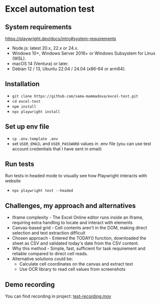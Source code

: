 #  Excel automation test


## System requirements
https://playwright.dev/docs/intro#system-requirements
- Node.js: latest 20.x, 22.x or 24.x.
- Windows 10+, Windows Server 2016+ or Windows Subsystem for Linux (WSL).
- macOS 14 (Ventura) or later.
- Debian 12 / 13, Ubuntu 22.04 / 24.04 (x86-64 or arm64).

## Installation
- `git clone https://github.com/sama-mammadova/excel-test.git`
- `cd excel-test`
- `npm install`
- `npx playwright install`

## Set up env file
- `cp .env.template .env`  
- set `USER_EMAIL` and `USER_PASSWORD` values in .env file (you can use test account credentials that I have sent in email)

## Run tests 
Run tests in headed mode to visually see how Playwright interacts with website
- `npx playwright test --headed`

## Challenges, my approach and alternatives
- Iframe complexity - The Excel Online editor runs inside an iframe, requiring extra handling to locate and interact with elements
- Canvas-based grid - Cell contents aren't in the DOM, making direct selection and text extraction difficult
- Chosen approach - Entered the TODAY() function, downloaded the sheet as CSV and validated today's date from the CSV content.
- Why this method - Simple, fast, sufficient for task requirement and reliable compared to direct cell reads.
- Alternative solutions could be:
    - Calculate cell coordinates on the canvas and extract text
    - Use OCR library to read cell values from screenshots

## Demo recording
You can find recording in project: 
[test-recording.mov](video/test-recording.mov)